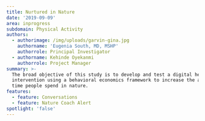 ```yaml
---
title: Nurtured in Nature
date: '2019-09-09'
area: inprogress
subdomain: Physical Activity
authors:
  - authorimage: /img/uploads/garvin-gina.jpg
    authorname: 'Eugenia South, MD, MSHP'
    authorrole: Principal Investigator
  - authorname: Kehinde Oyekanmi
    authorrole: Project Manager
summary: >-
  The broad objective of this study is to develop and test a digital health
  intervention using a behavioral economics framework to increase the amount of
  time people spend in nature.
features:
  - feature: Conversations
  - feature: Nature Coach Alert
spotlight: 'false'
---
```



